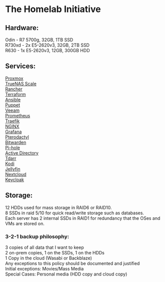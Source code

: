 # The Homelab Initiative
## Hardware:  
Odin - R7 5700g, 32GB, 1TB SSD  
R730xd - 2x E5-2620v3, 32GB, 2TB SSD  
R630 - 1x E5-2620v3, 12GB, 300GB HDD  

## Services:  
[Proxmox](https://www.proxmox.com/en/)  
[TrueNAS Scale](https://www.truenas.com/truenas-scale/)  
[Rancher](https://rancher.com/)  
[Terraform](https://www.terraform.io/)  
[Ansible](https://www.ansible.com/)  
[Puppet](https://puppet.com/)  
[Veeam](https://www.veeam.com/)  
[Prometheus](https://prometheus.io/)  
[Traefik](https://traefik.io/)  
[NGINX](https://www.nginx.com/)  
[Grafana](https://grafana.com/)  
[Pterodactyl](https://pterodactyl.io/)  
[Bitwarden](https://bitwarden.com/)  
[Pi-hole](https://pi-hole.net/)  
[Active Directory](https://docs.microsoft.com/en-us/windows-server/identity/ad-ds/get-started/virtual-dc/active-directory-domain-services-overview)  
[Tdarr](https://tdarr.io/)  
[Kodi](https://kodi.tv/)  
[Jellyfin](https://jellyfin.org/)  
[Nextcloud](https://nextcloud.com/)  
[Keycloak](https://www.keycloak.org/)  

## Storage:  
12 HDDs used for mass storage in RAID6 or RAID10.  
8 SSDs in raid 5/10 for quick read/write storage such as databases.  
Each server has 2 internal SSDs in RAID1 for redundancy that the OSes and VMs are stored on.  

### 3-2-1 backup philosophy:
3 copies of all data that I want to keep  
2 on-prem copies, 1 on the SSDs, 1 on the HDDs  
1 Copy in the cloud (Wasabi or Backblaze)  
Any exceptions to this policy should be documented and justified  
Initial exceptions: Movies/Mass Media  
Special Cases: Personal media (HDD copy and cloud copy)